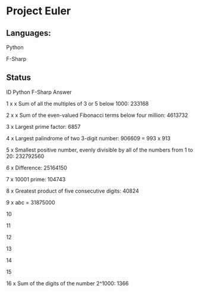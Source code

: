 # Project Euler

## Languages:

Python

F-Sharp

## Status

ID      Python   F-Sharp    Answer

1       x        x          Sum of all the multiples of 3 or 5 below 1000: 233168

2       x        x          Sum of the even-valued Fibonacci terms below four million: 4613732

3       x                   Largest prime factor: 6857

4       x                   Largest palindrome of two 3-digit number: 906609 = 993 x 913

5       x                   Smallest positive number, evenly divisible by all of the numbers from 1 to 20: 232792560

6       x                   Difference: 25164150

7       x                   10001 prime: 104743

8       x                   Greatest product of five consecutive digits: 40824

9       x                   a*b*c = 31875000

10

11

12

13

14

15

16      x                   Sum of the digits of the number 2^1000: 1366
